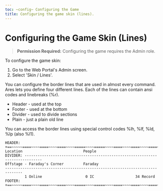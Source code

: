 ```yaml
---
toc: ~config~ Configuring the Game
title: Configuring the game skin (lines).
---
```

# Configuring the Game Skin (Lines)

> **Permission Required:** Configuring the game requires the Admin role.

To configure the game skin:

1. Go to the Web Portal's Admin screen.  
2. Select 'Skin / Lines'.

You can configure the border lines that are used in almost every command.  Ares lets you define four different lines.  Each of the lines can contain ansi codes and linebreaks (\%r).

* Header - used at the top
* Footer - used at the bottom
* Divider - used to divide sections
* Plain - just a plain old line

You can access the border lines using special control codes \%lh, \%lf, \%ld, \%lp (also \%l1).

    HEADER: +==~~~~~====~~~~====~~~~====~~~~=====~~~~=====~~~~====~~~~====~~~~====~~~~~==+
    Location                            People
    DIVIDER: ------------------------------------------------------------------------------
    Offstage - Faraday's Corner         Faraday
    ------------------------------------------------------------------------------    
             1 Online                    0 IC                   34 Record        
    FOOTER: +==~~~~~====~~~~====~~~~====~~~~=====~~~~=====~~~~====~~~~====~~~~====~~~~~==+